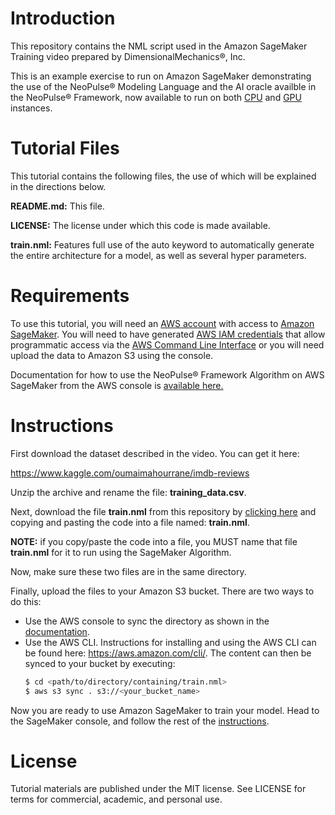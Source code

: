 # Introduction
This repository contains the NML script used in the Amazon SageMaker Training video prepared by DimensionalMechanics®, Inc.

This is an example exercise to run on Amazon SageMaker demonstrating the use of the NeoPulse® Modeling Language and the AI oracle availble in the NeoPulse® Framework, now available to run on both [CPU](https://aws.amazon.com/marketplace/pp/prodview-die5a2b34vjii) and [GPU](https://aws.amazon.com/marketplace/pp/prodview-7fngm7wimrfwy) instances.

# Tutorial Files
This tutorial contains the following files, the use of which will be explained in the directions below.

**README.md:** This file.

**LICENSE:** The license under which this code is made available.

**train.nml:** Features full use of the auto keyword to automatically generate the entire architecture for a model, as well as several hyper parameters.

# Requirements

To use this tutorial, you will need an [AWS account](https://aws.amazon.com/free/) with access to [Amazon SageMaker](https://aws.amazon.com/sagemaker/). You will need to have generated [AWS IAM credentials](https://aws.amazon.com/iam/) that allow programmatic access via the [AWS Command Line Interface](https://aws.amazon.com/cli/) or you will need upload the data to Amazon S3 using the console.

Documentation for how to use the NeoPulse® Framework Algorithm on AWS SageMaker from the AWS console is [available here.](https://docs.neopulse.ai/NP-SageMaker/)

# Instructions

First download the dataset described in the video. You can get it here:

https://www.kaggle.com/oumaimahourrane/imdb-reviews

Unzip the archive and rename the file: **training_data.csv**.

Next, download the file **train.nml** from this repository by [clicking here](https://raw.githubusercontent.com/DimensionalMechanics/SageMakerVideo/master/train.nml) and copying and pasting the code into a file named: **train.nml**.

**NOTE:** if you copy/paste the code into a file, you MUST name that file **train.nml** for it to run using the SageMaker Algorithm.

Now, make sure these two files are in the same directory.

Finally, upload the files to your Amazon S3 bucket. There are two ways to do this:  

- Use the AWS console to sync the directory as shown in the [documentation](https://docs.neopulse.ai/NP-SageMaker/#s3-bucket).</b>
- Use the AWS CLI. Instructions for installing and using the AWS CLI can be found here: https://aws.amazon.com/cli/. The content can then be synced to your bucket by executing:
    ```bash
    $ cd <path/to/directory/containing/train.nml>
    $ aws s3 sync . s3://<your_bucket_name>
    ```


Now you are ready to use Amazon SageMaker to train your model. Head to the SageMaker console, and follow the rest of the [instructions](https://docs.neopulse.ai/NP-SageMaker/#algorithm-subscription).

# License
Tutorial materials are published under the MIT license. See LICENSE for terms for commercial, academic, and personal use.
